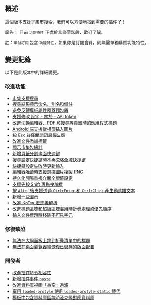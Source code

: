 ## 概述

這個版本支援了集市搜索，我們可以方便地找到需要的插件了！

廣告： 目前 `功能特性` 正處於早鳥價階段，歡迎[了解](https://b3log.org/siyuan/pricing.html)。

註：`年付訂閱` 包含 `功能特性`，如果你是訂閱會員，則無需單獨購買功能特性。

## 變更記錄

以下是此版本中的詳細變更。

### 改進功能

* [市集支援搜尋](https://github.com/siyuan-note/siyuan/issues/8173)
* [搜尋結果顯示命名、別名和備註](https://github.com/siyuan-note/siyuan/issues/9430)
* [避免反鏈模板屬性覆蓋麵包屑](https://github.com/siyuan-note/siyuan/issues/9445)
* [支援修改 設定 - 關於 - API token](https://github.com/siyuan-note/siyuan/issues/9448)
* [改進切換編輯器、PDF 和搜尋等頁籤時的應用程式標題](https://github.com/siyuan-note/siyuan/issues/9450)
* [Android 端支援從相簿插入圖片](https://github.com/siyuan-note/siyuan/issues/9455)
* [按 Esc 後僅關閉頂層彈出層](https://github.com/siyuan-note/siyuan/issues/9456)
* [改進文件添加標籤](https://github.com/siyuan-note/siyuan/issues/9462)
* [顯示市集包總計](https://github.com/siyuan-note/siyuan/issues/9467)
* [新增頁籤分割畫面快速鍵](https://github.com/siyuan-note/siyuan/issues/9470)
* [搜尋設定快捷鍵時不再忽略全域快捷鍵](https://github.com/siyuan-note/siyuan/issues/9474)
* [快捷鍵設定失敗時更新輸入](https://github.com/siyuan-note/siyuan/issues/9475)
* [編輯器唯讀時支援選擇圖片複製 PNG](https://github.com/siyuan-note/siyuan/issues/9476)
* [持久化間隔重複介面全螢幕設定](https://github.com/siyuan-note/siyuan/issues/9477)
* [支援先按 Shift 再拖曳塊標](https://github.com/siyuan-note/siyuan/issues/9479)
* [按 `Alt+[` 後支援透過 `Ctrl+Enter` 和 `Ctrl+Click` 產生動態錨文本](https://github.com/siyuan-note/siyuan/issues/9480)
* [新增一些圖示](https://github.com/siyuan-note/siyuan/issues/9481)
* [改進 KaTex 宏定義解析](https://github.com/siyuan-note/siyuan/issues/9485)
* [改進標題區塊和超級區塊混用時折疊處理的優先順序](https://github.com/siyuan-note/siyuan/issues/9488)
* [輸入文件標題時移除不可見字元](https://github.com/siyuan-note/siyuan/issues/9493)

### 修復缺陷

* [無法在大綱面板上跳到折疊清單中的標題](https://github.com/siyuan-note/siyuan/issues/9469)
* [無法在桌面瀏覽器端恢復已儲存的版面配置](https://github.com/siyuan-note/siyuan/issues/9491)

### 開發者

* [改進插件命令相容性](https://github.com/siyuan-note/siyuan/issues/9231)
* [新增插件事件 `paste`](https://github.com/siyuan-note/siyuan/issues/9452)
* [改進資料庫視圖「為空」過濾](https://github.com/siyuan-note/siyuan/issues/9463)
* [棄用 `loaded-protyle` 使用 `loaded-protyle-static` 替代](https://github.com/siyuan-note/siyuan/issues/9468)
* [模板中包含資料庫區塊時淺克隆對應資料庫](https://github.com/siyuan-note/siyuan/issues/9494)
